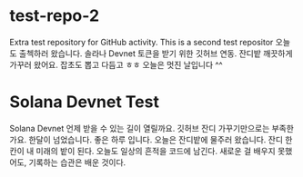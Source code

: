 # test-repo-2
Extra test repository for GitHub activity.
This is a second test repositor
오늘도 출첵하러 왔습니다.
솔라나 Devnet 토큰을 받기 위한 깃허브 연동.
잔디밭 깨끗하게 가꾸러 왔어요. 잡초도 뽑고 다듬고 ㅎㅎ
오늘은 멋진 날입니다 ^^
# Solana Devnet Test
Solana Devnet 언제 받을 수 있는 길이 열릴까요. 깃허브 잔디 가꾸기만으로는 부족한가요. 한달이 넘었습니다.
좋은 하루 입니다.
오늘은 잔디밭에 물주러 왔습니다.
잔디 한 칸이 내 미래의 밭이 된다.
오늘도 일상의 흔적을 코드에 남긴다.
새로운 걸 배우지 못했어도, 기록하는 습관은 배운 것이다.
